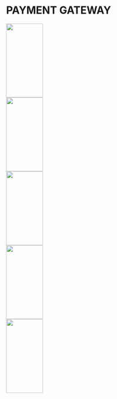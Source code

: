 <div>
<h1>PAYMENT GATEWAY</h1>
</div>
<div>
<img src="http://www.sanzstore.org/gambar/1.jpeg" height="200" width="100"><br>
<img src="http://www.sanzstore.org/gambar/2.jpeg" height="200" width="100"><br>
<img src="http://www.sanzstore.org/gambar/3.jpeg" height="200" width="100"><br>
<img src="http://www.sanzstore.org/gambar/4.jpeg" height="200" width="100"><br>
<img src="http://www.sanzstore.org/gambar/5.jpeg" height="200" width="100"><br>
</div>

